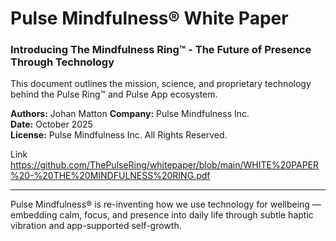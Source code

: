 # Pulse Mindfulness® White Paper

### Introducing The Mindfulness Ring™ - The Future of Presence Through Technology

This document outlines the mission, science, and proprietary technology behind the Pulse Ring™ and Pulse App ecosystem.

**Authors:** Johan Matton
**Company:** Pulse Mindfulness Inc.  
**Date:** October 2025  
**License:** Pulse Mindfulness Inc. All Rights Reserved.

Link https://github.com/ThePulseRing/whitepaper/blob/main/WHITE%20PAPER%20-%20THE%20MINDFULNESS%20RING.pdf

---

Pulse Mindfulness® is re-inventing how we use technology for wellbeing — embedding calm, focus, and presence into daily life through subtle haptic vibration and app-supported self-growth.
